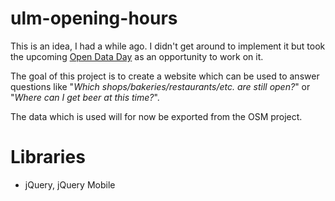 # ulm-opening-hours

This is an idea, I had a while ago. I didn't get around to implement 
it but took the upcoming [Open Data Day](http://ulmapi.de/#opendataday)
as an opportunity to work on it.

The goal of this project is to create a website which can be used to answer
questions like "*Which shops/bakeries/restaurants/etc. are still open?*" or
"*Where can I get beer at this time?*".

The data which is used will for now be exported from the OSM project.


# Libraries

 * jQuery, jQuery Mobile

